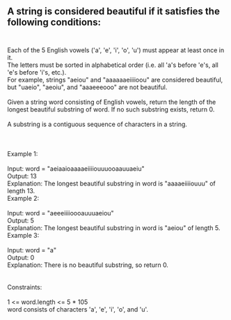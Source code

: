 ## A string is considered beautiful if it satisfies the following conditions: <br> <br> 
Each of the 5 English vowels ('a', 'e', 'i', 'o', 'u') must appear at least once in it. <br> 
The letters must be sorted in alphabetical order (i.e. all 'a's before 'e's, all 'e's before 'i's, etc.). <br> 
For example, strings "aeiou" and "aaaaaaeiiiioou" are considered beautiful, but "uaeio", "aeoiu", and "aaaeeeooo" are not beautiful. <br> <br> 
Given a string word consisting of English vowels, return the length of the longest beautiful substring of word. If no such substring exists, return 0. <br> <br> 
A substring is a contiguous sequence of characters in a string. <br> <br> <br> <br> 
Example 1: <br> <br> 
Input: word = "aeiaaioaaaaeiiiiouuuooaauuaeiu" <br> 
Output: 13 <br> 
Explanation: The longest beautiful substring in word is "aaaaeiiiiouuu" of length 13. <br> 
Example 2: <br> <br> 
Input: word = "aeeeiiiioooauuuaeiou" <br> 
Output: 5 <br> 
Explanation: The longest beautiful substring in word is "aeiou" of length 5. <br> 
Example 3: <br> <br> 
Input: word = "a" <br> 
Output: 0 <br> 
Explanation: There is no beautiful substring, so return 0. <br> <br> <br> 
Constraints: <br> <br> 
1 <= word.length <= 5 * 105 <br> 
word consists of characters 'a', 'e', 'i', 'o', and 'u'. <br> 
